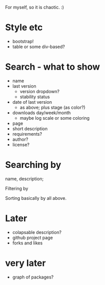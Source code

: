 For myself, so it is chaotic. :)

# Style etc

* bootstrap!
* table or some div-based?

# Search - what to show

* name
* last version
	* version dropdown?
	* stability status
* date of last version
	* as above; plus stage (as color?)  
* downloads day/week/month
	* maybe log scale or some coloring 	
* page
* short description
* requirements?
* author?
* license?

# Searching by

name, description; 

Filtering by 

Sorting basically by all above.

# Later

* colapsable description?
* github project page
* forks and likes

# very later

* graph of packages?
